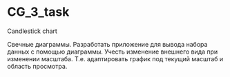 # CG_3_task
Candlestick chart

Свечные диаграммы. Разработать приложение для вывода набора данных с помощью диаграммы. 
Учесть изменение внешнего вида при изменении масштаба. Т.е. адаптировать график под текущий масштаб и область просмотра.
